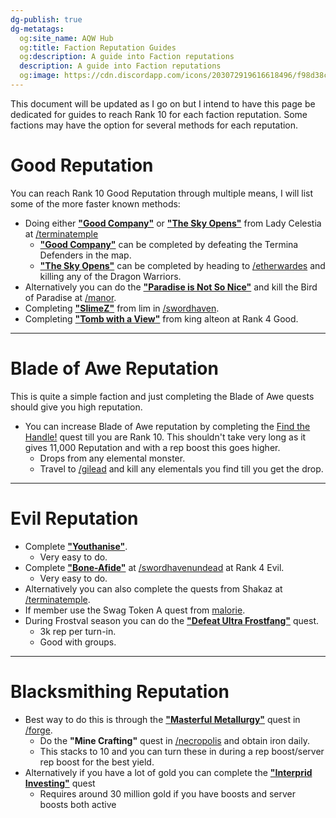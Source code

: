 ```yaml
---
dg-publish: true
dg-metatags:
  og:site_name: AQW Hub
  og:title: Faction Reputation Guides
  og:description: A guide into Faction reputations
  description: A guide into Faction reputations
  og:image: https://cdn.discordapp.com/icons/203072919616618496/f98d38c50b06972678eaaa1aa2c0cedf.png
---
```



This document will be updated as I go on but I intend to have this page be dedicated for guides to reach Rank 10 for each faction reputation. Some factions may have the option for several methods for each reputation.

# Good Reputation

You can reach Rank 10 Good Reputation through multiple means, I will list some of the more faster known methods:
- Doing either [**"Good Company"**](http://aqwwiki.wikidot.com/lady-celestia-s-quests#Termina) or [**"The Sky Opens"**](http://aqwwiki.wikidot.com/lady-celestia-s-quests#Termina) from Lady Celestia at [/terminatemple](http://aqwwiki.wikidot.com/termina-temple)
	- [**"Good Company"**](http://aqwwiki.wikidot.com/lady-celestia-s-quests#Termina) can be completed by defeating the Termina Defenders in the map.
	- [**"The Sky Opens"**](http://aqwwiki.wikidot.com/lady-celestia-s-quests#Termina) can be completed by heading to [/etherwardes](http://aqwwiki.wikidot.com/etherstorm-war-desoloth) and killing any of the Dragon Warriors.
- Alternatively you can do the [**"Paradise is Not So Nice"**](http://aqwwiki.wikidot.com/alina-s-quests#2) and kill the Bird of Paradise at [/manor](http://aqwwiki.wikidot.com/manor).
- Completing [**"SlimeZ"**](http://aqwwiki.wikidot.com/lim-s-quests) from lim in [/swordhaven](http://aqwwiki.wikidot.com/swordhaven).
- Completing [**"Tomb with a View"**](http://aqwwiki.wikidot.com/king-alteon-s-good-quests) from king alteon at Rank 4 Good.

---
# Blade of Awe Reputation

This is quite a simple faction and just completing the Blade of Awe quests should give you high reputation.

- You can increase Blade of Awe reputation by completing the [Find the Handle!](http://aqwwiki.wikidot.com/valencia-s-quests#3) quest till you are Rank 10. This shouldn't take very long as it gives 11,000 Reputation and with a rep boost this goes higher.
	- Drops from any elemental monster.
	- Travel to [/gilead](http://aqwwiki.wikidot.com/ruins-of-great-gilead) and kill any elementals you find till you get the drop.

---
# Evil Reputation

- Complete [**"Youthanise"**](http://aqwwiki.wikidot.com/gravelyn-s-quests#12).
	- Very easy to do.
- Complete [**"Bone-Afide"**](http://aqwwiki.wikidot.com/gravelyn-s-quests#12) at [/swordhavenundead](http://aqwwiki.wikidot.com/swordhaven-castle-undead) at Rank 4 Evil.
	- Very easy to do.
- Alternatively you can also complete the quests from Shakaz at [/terminatemple](http://aqwwiki.wikidot.com/shakaz-s-quests#Termina).
- If member use the Swag Token A quest from [malorie](http://aqwwiki.wikidot.com/malorie-s-quests).
- During Frostval season you can do the [**"Defeat Ultra Frostfang"**](http://aqwwiki.wikidot.com/issik-the-vile-s-quests) quest.
	- 3k rep per turn-in.
	- Good with groups.

---
# Blacksmithing Reputation

- Best way to do this is through the [**"Masterful Metallurgy"**](http://aqwwiki.wikidot.com/cysero-s-forge-s-quests) quest in [/forge](http://aqwwiki.wikidot.com/forge).
	- Do the **"Mine Crafting"** quest in [/necropolis](http://aqwwiki.wikidot.com/necropolis) and obtain iron daily.
	- This stacks to 10 and you can turn these in during a rep boost/server rep boost for the best yield.
- Alternatively if you have a lot of gold you can complete the [**"Interprid Investing"**](http://aqwwiki.wikidot.com/cysero-s-forge-s-quests) quest
	- Requires around 30 million gold if you have boosts and server boosts both active
